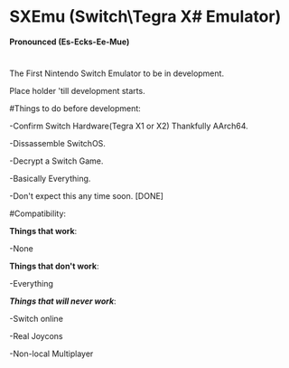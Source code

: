 # SXEmu (Switch\Tegra X# Emulator)
**Pronounced (Es-Ecks-Ee-Mue)**
#
The First Nintendo Switch Emulator to be in development.

Place holder 'till development starts.

#Things to do before development:

-Confirm Switch Hardware(Tegra X1 or X2) Thankfully AArch64.

-Dissassemble SwitchOS.

-Decrypt a Switch Game.

-Basically Everything.

-Don't expect this any time soon. [DONE]

#Compatibility:

**Things that work**:

-None

**Things that don't work**:

-Everything


***Things that will never work***:

-Switch online

-Real Joycons

-Non-local Multiplayer

